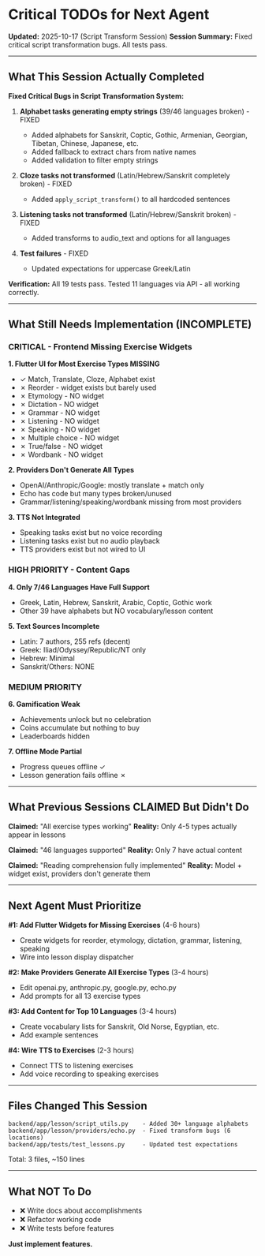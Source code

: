 # Critical TODOs for Next Agent

**Updated:** 2025-10-17 (Script Transform Session)
**Session Summary:** Fixed critical script transformation bugs. All tests pass.

---

## What This Session Actually Completed

**Fixed Critical Bugs in Script Transformation System:**
1. **Alphabet tasks generating empty strings** (39/46 languages broken) - FIXED
   - Added alphabets for Sanskrit, Coptic, Gothic, Armenian, Georgian, Tibetan, Chinese, Japanese, etc.
   - Added fallback to extract chars from native names
   - Added validation to filter empty strings

2. **Cloze tasks not transformed** (Latin/Hebrew/Sanskrit completely broken) - FIXED
   - Added `apply_script_transform()` to all hardcoded sentences

3. **Listening tasks not transformed** (Latin/Hebrew/Sanskrit broken) - FIXED
   - Added transforms to audio_text and options for all languages

4. **Test failures** - FIXED
   - Updated expectations for uppercase Greek/Latin

**Verification:** All 19 tests pass. Tested 11 languages via API - all working correctly.

---

## What Still Needs Implementation (INCOMPLETE)

### CRITICAL - Frontend Missing Exercise Widgets

**1. Flutter UI for Most Exercise Types MISSING**
- ✓ Match, Translate, Cloze, Alphabet exist
- ✗ Reorder - widget exists but barely used
- ✗ Etymology - NO widget
- ✗ Dictation - NO widget
- ✗ Grammar - NO widget
- ✗ Listening - NO widget
- ✗ Speaking - NO widget
- ✗ Multiple choice - NO widget
- ✗ True/false - NO widget
- ✗ Wordbank - NO widget

**2. Providers Don't Generate All Types**
- OpenAI/Anthropic/Google: mostly translate + match only
- Echo has code but many types broken/unused
- Grammar/listening/speaking/wordbank missing from most providers

**3. TTS Not Integrated**
- Speaking tasks exist but no voice recording
- Listening tasks exist but no audio playback
- TTS providers exist but not wired to UI

### HIGH PRIORITY - Content Gaps

**4. Only 7/46 Languages Have Full Support**
- Greek, Latin, Hebrew, Sanskrit, Arabic, Coptic, Gothic work
- Other 39 have alphabets but NO vocabulary/lesson content

**5. Text Sources Incomplete**
- Latin: 7 authors, 255 refs (decent)
- Greek: Iliad/Odyssey/Republic/NT only
- Hebrew: Minimal
- Sanskrit/Others: NONE

### MEDIUM PRIORITY

**6. Gamification Weak**
- Achievements unlock but no celebration
- Coins accumulate but nothing to buy
- Leaderboards hidden

**7. Offline Mode Partial**
- Progress queues offline ✓
- Lesson generation fails offline ✗

---

## What Previous Sessions CLAIMED But Didn't Do

**Claimed:** "All exercise types working"
**Reality:** Only 4-5 types actually appear in lessons

**Claimed:** "46 languages supported"
**Reality:** Only 7 have actual content

**Claimed:** "Reading comprehension fully implemented"
**Reality:** Model + widget exist, providers don't generate them

---

## Next Agent Must Prioritize

**#1: Add Flutter Widgets for Missing Exercises** (4-6 hours)
- Create widgets for reorder, etymology, dictation, grammar, listening, speaking
- Wire into lesson display dispatcher

**#2: Make Providers Generate All Exercise Types** (3-4 hours)
- Edit openai.py, anthropic.py, google.py, echo.py
- Add prompts for all 13 exercise types

**#3: Add Content for Top 10 Languages** (3-4 hours)
- Create vocabulary lists for Sanskrit, Old Norse, Egyptian, etc.
- Add example sentences

**#4: Wire TTS to Exercises** (2-3 hours)
- Connect TTS to listening exercises
- Add voice recording to speaking exercises

---

## Files Changed This Session

```
backend/app/lesson/script_utils.py    - Added 30+ language alphabets
backend/app/lesson/providers/echo.py  - Fixed transform bugs (6 locations)
backend/app/tests/test_lessons.py     - Updated test expectations
```

Total: 3 files, ~150 lines

---

## What NOT To Do

- ❌ Write docs about accomplishments
- ❌ Refactor working code
- ❌ Write tests before features

**Just implement features.**
